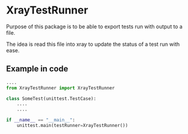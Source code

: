 # XrayTestRunner

Purpose of this package is to be able to export tests run with output to a file.

The idea is read this file into xray to update the status of a test run with ease.

## Example in code
```python
....
from XrayTestRunner import XrayTestRunner

class SomeTest(unittest.TestCase):
	....
	....

if __name__ == "__main__":
	unittest.main(testRunner=XrayTestRunner())

```

